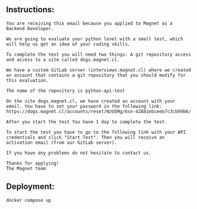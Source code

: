 ## Instructions:
    You are receiving this email because you applied to Magnet as a Backend Developer.

    We are going to evaluate your python level with a small test, which will help us get an idea of your coding skills.

    To complete the test you will need two things: A git repository access and access to a site called dogs.magnet.cl.

    We have a custom GitLab server (interviews.magnet.cl) where we created an account that contains a git repository that you should modify for this evaluation.

    The name of the repository is python-api-test

    On the site dogs.magnet.cl, we have created an account with your email. You have to set your password in the following link:
    https://dogs.magnet.cl/accounts/reset/NzU5Mg/6sn-42881ebceeb7c3cb99b6/

    After you start the test You have 1 day to complete the test.

    To start the test you have to go to the following link with your API credentials and click "Start Test". Then you will receive an activation email (from our GitLab server).

    If you have any problems do not hesitate to contact us.

    Thanks for applying!
    The Magnet team

## Deployment:
    docker compose up